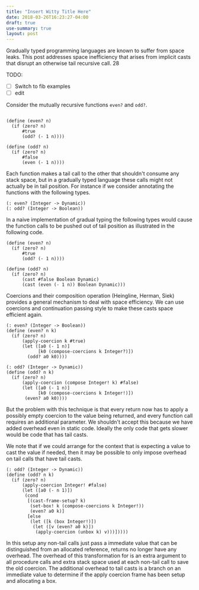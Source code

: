 ```yaml
---
title: "Insert Witty Title Here"
date: 2018-03-26T16:23:27-04:00
draft: true
use-summary: true
layout: post
---
```

Gradually typed programming languages are known to suffer
from space leaks. This post addresses space inefficiency
that arises from implicit casts that disrupt an otherwise
tail recursive call.
28
<!--more-->

TODO:
- [ ] Switch to fib examples
- [ ] edit

Consider the mutually recursive functions `even?` and `odd?`.

```racket

(define (even? n)
  (if (zero? n)
      #true
      (odd? (- 1 n))))
      
(define (odd? n)
  (if (zero? n)
      #false
      (even (- 1 n))))
```

Each function makes a tail call to the other that shouldn't consume
any stack space, but in a gradually typed language these calls
might not actually be in tail position. For instance if we consider
annotating the functions with the following types.

```racket
(: even? (Integer -> Dynamic))
(: odd? (Integer -> Boolean))
```
In a naive implementation of gradual typing the following types would
cause the function calls to be pushed out of tail position as illustrated
in the following code.

```racket
(define (even? n)
  (if (zero? n)
      #true
      (odd? (- 1 n))))
      
(define (odd? n)
  (if (zero? n)
      (cast #false Boolean Dynamic)
      (cast (even (- 1 n)) Boolean Dynamic)))
```

Coercions and their composition operation (Heingline, Herman, Siek)
provides a general mechanism to deal with space efficiency. We can
use coercions and continuation passing style to make these casts
space efficient again.

```racket
(: even? (Integer -> Boolean))
(define (even? n k)
  (if (zero? n)
      (apply-coercion k #true)
      (let ([a0 (- 1 n)]
            [k0 (compose-coercions k Integer?)])
        (odd? a0 k0))))

(: odd? (Integer -> Dynamic))
(define (odd? n k)
  (if (zero? n)
      (apply-coercion (compose Integer! k) #false)
      (let ([a0 (- 1 n)]
            [k0 (compose-coercions k Integer!)])
       (even? a0 k0))))
```

But the problem with this technique is that every return
now has to apply a possibly empty coercion to the value
being returned, and every function call requires an additional
parameter. We shouldn't accept this because we have
added overhead even in static code. Ideally the only code
that gets slower would be code that has tail casts.

We note that if we could arrange for the context that is
expecting a value to cast the value if needed, then it may
be possible to only impose overhead on tail calls that have
tail casts.

```racket
(: odd? (Integer -> Dynamic))
(define (odd? n k)
  (if (zero? n)
      (apply-coercion Integer! #false)
      (let ([a0 (- n 1)]) 
       (cond
        [(cast-frame-setup? k)
         (set-box! k (compose-coercions k Integer!))
         (even? a0 k)]
        [else
         (let ([k (box Integer!)])
          (let ([v (even? a0 k)])
           (apply-coercion (unbox k) v)))]))))
```

In this setup any non-tail calls just pass a immediate value
that can be distinguished from an allocated reference, returns
no longer have any overhead. The overhead of this transformation
for is an extra argument to all procedure calls and extra
stack space used at each non-tail call to save the old coercion.
The additional overhead to tail casts is a branch on an immediate
value to determine if the apply coercion frame has been setup 
and allocating a box. 
